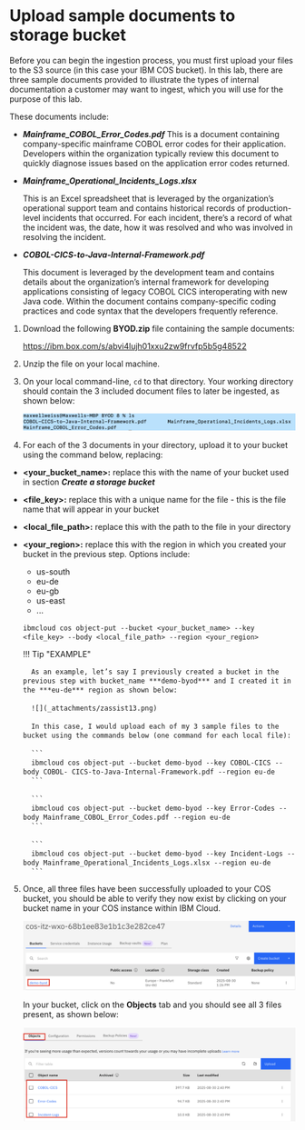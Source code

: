 # Upload sample documents to storage bucket

Before you can begin the ingestion process, you must first upload your files to the S3 source (in this case your IBM COS bucket). In this lab, there are three sample documents provided to illustrate the types of internal documentation a customer may want to ingest, which you will use for the purpose of this lab.

These documents include:

- ***Mainframe_COBOL_Error_Codes.pdf***
    This is a document containing company-specific mainframe COBOL error codes for their application. Developers within the organization typically review this document to quickly diagnose issues based on the application error codes returned.

- ***Mainframe_Operational_Incidents_Logs.xlsx***
  
    This is an Excel spreadsheet that is leveraged by the organization’s operational support team and contains historical records of production-level incidents that occurred. For each incident, there’s a record of what the incident was, the date, how it was resolved and who was involved in resolving the incident.

- ***COBOL-CICS-to-Java-Internal-Framework.pdf***

    This document is leveraged by the development team and contains details about the organization’s internal framework for developing applications consisting of legacy COBOL CICS interoperating with new Java code. Within the document contains company-specific coding practices and code syntax that the developers frequently reference.


1. Download the following **BYOD.zip** file containing the sample documents: 
   
    <a href="https://ibm.box.com/s/abvi4lujh01xxu2zw9frvfp5b5g48522" target="_blank">https://ibm.box.com/s/abvi4lujh01xxu2zw9frvfp5b5g48522</a>


2. Unzip the file on your local machine. 


3. On your local command-line, `cd` to that directory. Your working directory should contain the 3 included document files to later be ingested, as shown below:
   
    ![](_attachments/zassist12.png)

4. For each of the 3 documents in your directory, upload it to your bucket using the command below, replacing:

- **<your_bucket_name\>:** replace this with the name of your bucket used in section ***Create a storage bucket***

- **<file_key\>:** replace this with a unique name for the file - this is the file name that will appear in your bucket

- **<local_file_path\>:** replace this with the path to the file in your directory

- **<your_region\>:** replace this with the region in which you created your bucket in the previous step. Options include:

    - us-south
    - eu-de
    - eu-gb
    - us-east
    - ... 
   
    ```
    ibmcloud cos object-put --bucket <your_bucket_name> --key <file_key> --body <local_file_path> --region <your_region>
    ```

    !!! Tip "EXAMPLE"
    
        As an example, let’s say I previously created a bucket in the previous step with bucket_name ***demo-byod*** and I created it in the ***eu-de*** region as shown below:

        ![](_attachments/zassist13.png)

        In this case, I would upload each of my 3 sample files to the bucket using the commands below (one command for each local file):

        ```
        ibmcloud cos object-put --bucket demo-byod --key COBOL-CICS --body COBOL- CICS-to-Java-Internal-Framework.pdf --region eu-de
        ```

        ```
        ibmcloud cos object-put --bucket demo-byod --key Error-Codes --body Mainframe_COBOL_Error_Codes.pdf --region eu-de
        ```

        ```
        ibmcloud cos object-put --bucket demo-byod --key Incident-Logs --body Mainframe_Operational_Incidents_Logs.xlsx --region eu-de
        ```



5. Once, all three files have been successfully uploaded to your COS bucket, you should be able to verify they now exist by clicking on your bucket name in your COS instance within IBM Cloud.
   
    ![](_attachments/zassist14.png)

    In your bucket, click on the **Objects** tab and you should see all 3 files present, as shown below:

    ![](_attachments/zassist15.png)